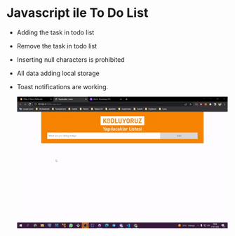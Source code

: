 # Javascript ile To Do List
* Adding the task in todo list
* Remove the task in todo list
* Inserting null characters is prohibited
* All data adding local storage
* Toast notifications are working.
 
 
  ![img](todolist.gif)